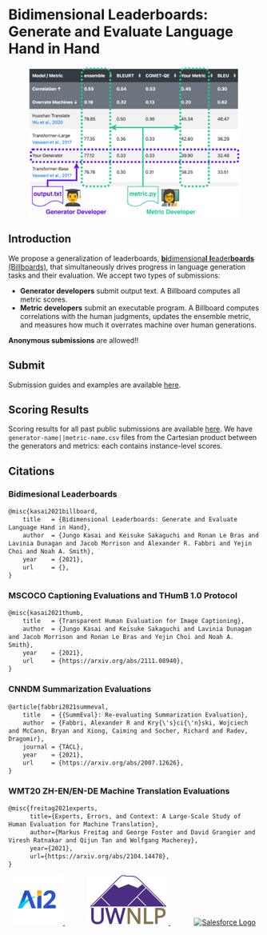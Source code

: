 # Bidimensional Leaderboards: Generate and Evaluate Language Hand in Hand


<p align="center">
<a href="https://nlp.cs.washington.edu/billboard/">
<img src="https://github.com/jungokasai/billboard/blob/master/figs/billboard.png" height="300" alt="billboard">
</a>
</p>

## Introduction
We propose a generalization of leaderboards, [**bi**dimensiona**l** **l**eader**boards** (Billboards)](https://nlp.cs.washington.edu/billboard), that simultaneously drives progress in language generation tasks and their evaluation. We accept two types of submissions:

* **Generator developers** submit output text. A Billboard computes all metric scores.
* **Metric developers** submit an executable program. A Billboard computes correlations with the human judgments, updates the ensemble metric, and measures how much it overrates machine over human generations.


**Anonymous submissions** are allowed!!

## Submit 
Submission guides and examples are available [here](https://github.com/jungokasai/billboard/tree/master/submissions/).

## Scoring Results
Scoring results for all past public submissions are available [here](https://github.com/jungokasai/billboard/tree/master/results/).
We have `generator-name||metric-name.csv` files from the Cartesian product between the generators and metrics: each contains instance-level scores.

## Citations
### Bidimesional Leaderboards
```
@misc{kasai2021billboard,
    title   = {Bidimensional Leaderboards: Generate and Evaluate Language Hand in Hand},
    author  = {Jungo Kasai and Keisuke Sakaguchi and Ronan Le Bras and Lavinia Dunagan and Jacob Morrison and Alexander R. Fabbri and Yejin Choi and Noah A. Smith},
    year    = {2021},
    url     = {}, 
}
```
### MSCOCO Captioning Evaluations and THumB 1.0 Protocol
```
@misc{kasai2021thumb,
    title   = {Transparent Human Evaluation for Image Captioning},
    author  = {Jungo Kasai and Keisuke Sakaguchi and Lavinia Dunagan and Jacob Morrison and Ronan Le Bras and Yejin Choi and Noah A. Smith},
    year    = {2021},
    url     = {https://arxiv.org/abs/2111.08940}, 
}
```
### CNNDM Summarization Evaluations
```
@article{fabbri2021summeval,
    title   = {{SummEval}: Re-evaluating Summarization Evaluation},
    author  = {Fabbri, Alexander R and Kry{\'s}ci{\'n}ski, Wojciech and McCann, Bryan and Xiong, Caiming and Socher, Richard and Radev, Dragomir},
    journal = {TACL},
    year    = {2021},
    url     = {https://arxiv.org/abs/2007.12626},
}
```
### WMT20 ZH-EN/EN-DE Machine Translation Evaluations
```
@misc{freitag2021experts,
      title={Experts, Errors, and Context: A Large-Scale Study of Human Evaluation for Machine Translation}, 
      author={Markus Freitag and George Foster and David Grangier and Viresh Ratnakar and Qijun Tan and Wolfgang Macherey},
      year={2021},
      url={https://arxiv.org/abs/2104.14478},
}
```
<p align="center">
<a href="https://allenai.org/">
<img src="https://github.com/jungokasai/THumB/blob/master/figs/ai2_logo.png" height="100" alt="AI2 Logo" style="padding-right:160">
</a>
&nbsp;&nbsp;&nbsp;&nbsp;&nbsp;&nbsp;&nbsp;&nbsp;&nbsp;&nbsp;&nbsp;
<a href="https://www.cs.washington.edu/research/nlp">
<img src="https://github.com/jungokasai/THumB/blob/master/figs/uwnlp_logo.png" height="100" alt="UWNLP Logo">
</a>
&nbsp;&nbsp;&nbsp;&nbsp;&nbsp;&nbsp;&nbsp;&nbsp;&nbsp;&nbsp;&nbsp;
<a href="https://www.salesforce.com/">
<img src="https://raw.githubusercontent.com/Yale-LILY/SummEval/master/assets/logo-salesforce.svg" height="70" alt="Salesforce Logo">
</a>
</p>
